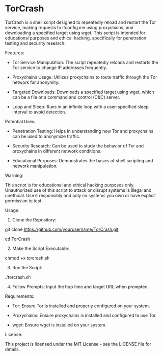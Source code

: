 # TorCrash
TorCrash is a shell script designed to repeatedly reload and restart the Tor service, making requests to ifconfig.me using proxychains, and downloading a specified target using wget. This script is intended for educational purposes and ethical hacking, specifically for penetration testing and security research.

Features:

- Tor Service Manipulation: The script repeatedly reloads and restarts the Tor service to change IP addresses frequently.

- Proxychains Usage: Utilizes proxychains to route traffic through the Tor network for anonymity.

- Targeted Downloads: Downloads a specified target using wget, which can be a file or a command and control (C&C) server.

- Loop and Sleep: Runs in an infinite loop with a user-specified sleep interval to avoid detection.

Potential Uses:

- Penetration Testing: Helps in understanding how Tor and proxychains can be used to anonymize traffic.

- Security Research: Can be used to study the behavior of Tor and proxychains in different network conditions.

- Educational Purposes: Demonstrates the basics of shell scripting and network manipulation.

Warning:

This script is for educational and ethical hacking purposes only. Unauthorized use of this script to attack or disrupt systems is illegal and unethical. Use it responsibly and only on systems you own or have explicit permission to test.

Usage:

1. Clone the Repository:

git clone https://github.com/yourusername/TorCrash.git

cd TorCrash

2. Make the Script Executable:

chmod +x torcrash.sh

3. Run the Script:

./torcrash.sh

4. Follow Prompts: Input the hop time and target URL when prompted.

Requirements: 

- Tor: Ensure Tor is installed and properly configured on your system.

- Proxychains: Ensure proxychains is installed and configured to use Tor.

- wget: Ensure wget is installed on your system.


License:

This project is licensed under the MIT License - see the LICENSE file for details.
